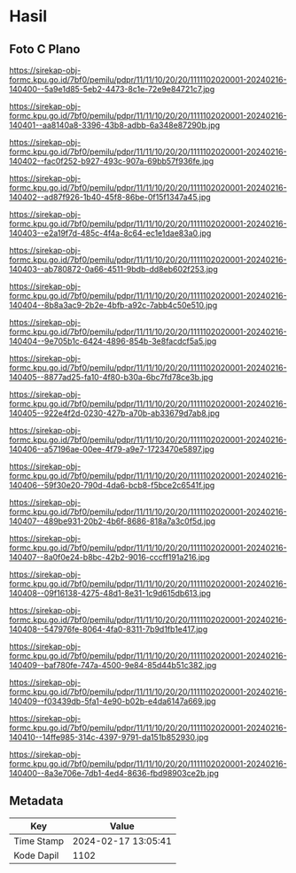 # Hasil

## Foto C Plano

https://sirekap-obj-formc.kpu.go.id/7bf0/pemilu/pdpr/11/11/10/20/20/1111102020001-20240216-140400--5a9e1d85-5eb2-4473-8c1e-72e9e84721c7.jpg

https://sirekap-obj-formc.kpu.go.id/7bf0/pemilu/pdpr/11/11/10/20/20/1111102020001-20240216-140401--aa8140a8-3396-43b8-adbb-6a348e87290b.jpg

https://sirekap-obj-formc.kpu.go.id/7bf0/pemilu/pdpr/11/11/10/20/20/1111102020001-20240216-140402--fac0f252-b927-493c-907a-69bb57f936fe.jpg

https://sirekap-obj-formc.kpu.go.id/7bf0/pemilu/pdpr/11/11/10/20/20/1111102020001-20240216-140402--ad87f926-1b40-45f8-86be-0f15f1347a45.jpg

https://sirekap-obj-formc.kpu.go.id/7bf0/pemilu/pdpr/11/11/10/20/20/1111102020001-20240216-140403--e2a19f7d-485c-4f4a-8c64-ec1e1dae83a0.jpg

https://sirekap-obj-formc.kpu.go.id/7bf0/pemilu/pdpr/11/11/10/20/20/1111102020001-20240216-140403--ab780872-0a66-4511-9bdb-dd8eb602f253.jpg

https://sirekap-obj-formc.kpu.go.id/7bf0/pemilu/pdpr/11/11/10/20/20/1111102020001-20240216-140404--8b8a3ac9-2b2e-4bfb-a92c-7abb4c50e510.jpg

https://sirekap-obj-formc.kpu.go.id/7bf0/pemilu/pdpr/11/11/10/20/20/1111102020001-20240216-140404--9e705b1c-6424-4896-854b-3e8facdcf5a5.jpg

https://sirekap-obj-formc.kpu.go.id/7bf0/pemilu/pdpr/11/11/10/20/20/1111102020001-20240216-140405--8877ad25-fa10-4f80-b30a-6bc7fd78ce3b.jpg

https://sirekap-obj-formc.kpu.go.id/7bf0/pemilu/pdpr/11/11/10/20/20/1111102020001-20240216-140405--922e4f2d-0230-427b-a70b-ab33679d7ab8.jpg

https://sirekap-obj-formc.kpu.go.id/7bf0/pemilu/pdpr/11/11/10/20/20/1111102020001-20240216-140406--a57196ae-00ee-4f79-a9e7-1723470e5897.jpg

https://sirekap-obj-formc.kpu.go.id/7bf0/pemilu/pdpr/11/11/10/20/20/1111102020001-20240216-140406--59f30e20-790d-4da6-bcb8-f5bce2c6541f.jpg

https://sirekap-obj-formc.kpu.go.id/7bf0/pemilu/pdpr/11/11/10/20/20/1111102020001-20240216-140407--489be931-20b2-4b6f-8686-818a7a3c0f5d.jpg

https://sirekap-obj-formc.kpu.go.id/7bf0/pemilu/pdpr/11/11/10/20/20/1111102020001-20240216-140407--8a0f0e24-b8bc-42b2-9016-cccff191a216.jpg

https://sirekap-obj-formc.kpu.go.id/7bf0/pemilu/pdpr/11/11/10/20/20/1111102020001-20240216-140408--09f16138-4275-48d1-8e31-1c9d615db613.jpg

https://sirekap-obj-formc.kpu.go.id/7bf0/pemilu/pdpr/11/11/10/20/20/1111102020001-20240216-140408--547976fe-8064-4fa0-8311-7b9d1fb1e417.jpg

https://sirekap-obj-formc.kpu.go.id/7bf0/pemilu/pdpr/11/11/10/20/20/1111102020001-20240216-140409--baf780fe-747a-4500-9e84-85d44b51c382.jpg

https://sirekap-obj-formc.kpu.go.id/7bf0/pemilu/pdpr/11/11/10/20/20/1111102020001-20240216-140409--f03439db-5fa1-4e90-b02b-e4da6147a669.jpg

https://sirekap-obj-formc.kpu.go.id/7bf0/pemilu/pdpr/11/11/10/20/20/1111102020001-20240216-140410--14ffe985-314c-4397-9791-da151b852930.jpg

https://sirekap-obj-formc.kpu.go.id/7bf0/pemilu/pdpr/11/11/10/20/20/1111102020001-20240216-140400--8a3e706e-7db1-4ed4-8636-fbd98903ce2b.jpg


## Metadata

| Key        | Value               |
| ---------- | ------------------- |
| Time Stamp | 2024-02-17 13:05:41 |
| Kode Dapil | 1102                |



